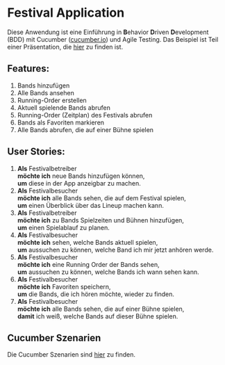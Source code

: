 # Festival Application

Diese Anwendung ist eine Einführung in **B**ehavior **D**riven **D**evelopment (BDD) mit
Cucumber ([cucumber.io](https://cucumber.io/)) und Agile Testing. Das Beispiel ist Teil einer Präsentation,
die [hier](https://docs.google.com/presentation/d/16obtfdVMISfHjh6sTCkJjpkYp5pEV_O0jeHC47uvjKE/edit?usp=sharing) zu
finden ist.

## Features:

1. Bands hinzufügen
2. Alle Bands ansehen
3. Running-Order erstellen
4. Aktuell spielende Bands abrufen
5. Running-Order (Zeitplan) des Festivals abrufen
6. Bands als Favoriten markieren
7. Alle Bands abrufen, die auf einer Bühne spielen

## User Stories:

1. **Als** Festivalbetreiber\
   **möchte ich** neue Bands hinzufügen können,\
   **um** diese in der App anzeigbar zu machen.
2. **Als** Festivalbesucher\
   **möchte ich** alle Bands sehen, die auf dem Festival spielen,\
   **um** einen Überblick über das Lineup machen kann.
3. **Als** Festivalbetreiber\
   **möchte ich** zu Bands Spielzeiten und Bühnen hinzufügen,\
   **um** einen Spielablauf zu planen.
4. **Als** Festivalbesucher\
   **möchte ich** sehen, welche Bands aktuell spielen,\
   **um** aussuchen zu können, welche Band ich mir jetzt anhören werde.
5. **Als** Festivalbesucher\
   **möchte ich** eine Running Order der Bands sehen,\
   **um** aussuchen zu können, welche Bands ich wann sehen kann.
6. **Als** Festivalbesucher\
   **möchte ich** Favoriten speichern,\
   **um** die Bands, die ich hören möchte, wieder zu finden.
7. **Als** Festivalbesucher\
   **möchte ich** alle Bands sehen, die auf einer Bühne spielen,\
   **damit** ich weiß, welche Bands auf dieser Bühne spielen.

## Cucumber Szenarien
Die Cucumber Szenarien sind [hier](src/test/resources/festival.feature) zu finden.